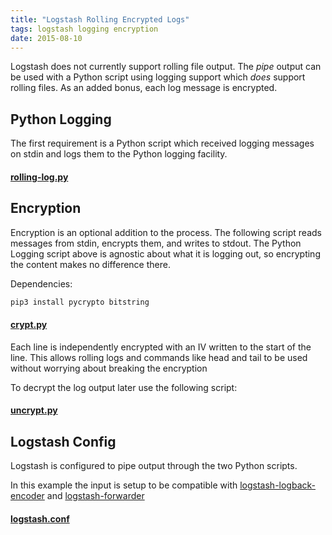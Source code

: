 ```yaml
---
title: "Logstash Rolling Encrypted Logs"
tags: logstash logging encryption
date: 2015-08-10
---
```


Logstash does not currently support rolling file output. The _pipe_ output can be used with a Python script using 
logging support which *does* support rolling files.
As an added bonus, each log message is encrypted.

## Python Logging
The first requirement is a Python script which received logging messages on stdin and logs them to the Python logging facility.

#### [rolling-log.py](https://github.com/idlerun/logstash-rolling-encrypted/blob/master/rolling-log.py)


## Encryption
Encryption is an optional addition to the process. The following script reads messages from stdin, encrypts them, and writes to stdout. The Python Logging script above is agnostic about what it is logging out, so encrypting the content makes no difference there.

Dependencies:

~~~bash
pip3 install pycrypto bitstring
~~~

#### [crypt.py](https://github.com/idlerun/logstash-rolling-encrypted/blob/master/crypt.py)

Each line is independently encrypted with an IV written to the start of the line. This allows rolling logs and commands like head and tail to be used without worrying about breaking the encryption

To decrypt the log output later use the following script:

#### [uncrypt.py](https://github.com/idlerun/logstash-rolling-encrypted/blob/master/uncrypt.py)


## Logstash Config
Logstash is configured to pipe output through the two Python scripts.

In this example the input is setup to be compatible with [logstash-logback-encoder](https://github.com/logstash/logstash-logback-encoder) and [logstash-forwarder](https://github.com/elastic/logstash-forwarder)

#### [logstash.conf](https://github.com/idlerun/logstash-rolling-encrypted/blob/master/logstash.conf)
